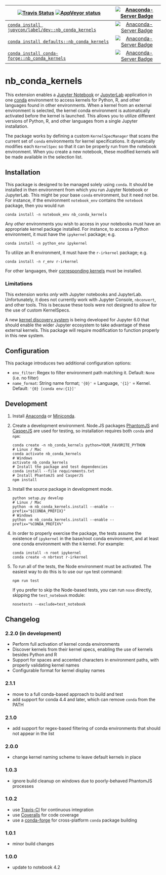 | [![Travis Status](https://travis-ci.org/Anaconda-Platform/nb_conda_kernels.svg?branch=master)](https://travis-ci.org/Anaconda-Platform/nb_conda_kernels)&nbsp;[![AppVeyor status](https://ci.appveyor.com/api/projects/status/68muap4s7ijlr8aj/branch/master?svg=true)](https://ci.appveyor.com/project/mcg1969/nb-conda-kernels) | [![Anaconda-Server Badge](https://anaconda.org/jupycon/nb_conda_kernels/badges/latest_release_date.svg)](https://anaconda.org/jupycon/nb_conda_kernels) |
| --- | :-: |
| [`conda install jupycon/label/dev::nb_conda_kernels`](https://anaconda.org/jupycon/nb_conda_kernels) | [![Anaconda-Server Badge](https://anaconda.org/jupycon/nb_conda_kernels/badges/version.svg)](https://anaconda.org/jupycon/nb_conda_kernels) |
| [`conda install defaults::nb_conda_kernels`](https://anaconda.org/anaconda/nb_conda_kernels) | [![Anaconda-Server Badge](https://anaconda.org/anaconda/nb_conda_kernels/badges/version.svg)](https://anaconda.org/anaconda/nb_conda_kernels) |
| [`conda install conda-forge::nb_conda_kernels`](https://anaconda.org/anaconda/nb_conda_kernels) | [![Anaconda-Server Badge](https://anaconda.org/conda-forge/nb_conda_kernels/badges/version.svg)](https://anaconda.org/anaconda/nb_conda_kernels) |

# nb_conda_kernels

This extension enables a [Jupyter Notebook](http://jupyter.org)
or [JupyterLab](https://jupyterlab.readthedocs.io/en/stable/)
application in one [conda](https://conda.io/docs/)
environment to access kernels for Python, R, and other languages
found in other environments. When a kernel from an external environment is selected, the kernel conda environment is
automatically activated before the kernel is launched.
This allows you to utilize different versions of Python, R,
and other languages from a single Jupyter installation.

The package works by defining a custom `KernelSpecManager` that
scans the current set of `conda` environments for kernel
specifications. It dynamically modifies each `KernelSpec`
so that it can be properly run from the notebook environment.
When you create a new notebook, these modified kernels
will be made available in the selection list.

## Installation

This package is designed to be managed solely using `conda`.
It should be installed in then environment from which
you run Jupyter Notebook or JupyterLab. This might be your base
`conda` environment, but it need not be. For instance,
if the environment `notebook_env` contains the `notebook`
package, then you would run

```shell
conda install -n notebook_env nb_conda_kernels
```

Any _other_ environments you wish to access in your
notebooks must have an appropriate kernel
package installed. For instance, to access a Python
environment, it must have the `ipykernel` package; e.g.

```shell
conda install -n python_env ipykernel
```

To utilize an R environment, it must have the `r-irkernel` package; e.g.

```shell
conda install -n r_env r-irkernel
```

For other languages, their [corresponding kernels](https://github.com/jupyter/jupyter/wiki/Jupyter-kernels)
must be installed.

### Limitations

This extension works _only_ with Jupyter notebooks and
JupyterLab. Unfortunately, it does not currently work with
Jupyter Console, `nbconvert`, and other tools. This is because
these tools were not designed to allow for the use of custom
KernelSpecs.

A new [kernel discovery system](https://jupyter-client.readthedocs.io/en/latest/kernel_providers.html)
is being developed for Jupyter 6.0 that should enable the
wider Jupyter ecosystem to take advantage of these external
kernels. This package will require modification to
function properly in this new system.

## Configuration

This package introduces two additional configuration options:

- `env_filter`: Regex to filter environment path matching it. Default: `None` (i.e. no filter)
- `name_format`: String name format; `'{0}'` = Language, `'{1}'` = Kernel. Default: `'{0} [conda env:{1}]'`

## Development

1. Install [Anaconda](https://www.anaconda.com/download/) or
   [Miniconda](https://conda.io/miniconda.html).

2. Create a development environment. Node.JS packages
   [PhantomJS](http://phantomjs.org) and
   [CasperJS](http://casperjs.org) are used for testing,
   so installation requires both `conda` and `npm`:

   ```shell
   conda create -n nb_conda_kernels python=YOUR_FAVORITE_PYTHON
   # Linux / Mac
   conda activate nb_conda_kernels
   # Windows
   activate nb_conda_kernels
   # Install the package and test dependencies
   conda install --file requirements.txt
   # Install PhantomJS and CasperJS
   npm install
   ```

3. Install the source package in development mode.

   ```shell
   python setup.py develop
   # Linux / Mac
   python -m nb_conda_kernels.install --enable --prefix="${CONDA_PREFIX}"
   # Windows
   python -m nb_conda_kernels.install --enable --prefix="%CONDA_PREFIX%"
   ```

4. In order to properly exercise the package, the
   tests assume the existence of `ipykernel` in the
   base/root conda environment, and at least one conda
   environment with the `R` kernel. For example:

   ```shell
   conda install -n root ipykernel
   conda create -n nbrtest r-irkernel
   ```

5. To run all of the tests, the Node environment must be
   activated. The easiest way to do this is to use our
   `npm` test command:

   ```shell
   npm run test
   ```

   If you prefer to skip the Node-based tests, you can run
   `nose` directly, skipping the `test_notebook` module:

   ```
   nosetests --exclude=test_notebook
   ```

## Changelog

### 2.2.0 (in development)

- Perform full activation of kernel conda environments
- Discover kernels from their kernel specs, enabling the use
  of kernels besides Python and R
- Support for spaces and accented characters in environment
  paths, with properly validating kernel names
- Configurable format for kernel display names

### 2.1.1

- move to a full conda-based approach to build and test
- add support for conda 4.4 and later, which can remove `conda` from the PATH

### 2.1.0

- add support for regex-based filtering of conda environments that should not appear in the list

### 2.0.0

- change kernel naming scheme to leave default kernels in place

### 1.0.3

- ignore build cleanup on windows due to poorly-behaved PhantomJS processes

### 1.0.2

- use [Travis-CI](https://travis-ci.org/Anaconda-Platform/nb_conda_kernels) for continuous integration
- use [Coveralls](https://coveralls.io/github/Anaconda-Platform/nb_conda_kernels) for code coverage
- use a [conda-forge](https://github.com/conda-forge/nb_conda_kernels-feedstock) for cross-platform `conda` package building

### 1.0.1

- minor build changes

### 1.0.0

- update to notebook 4.2
